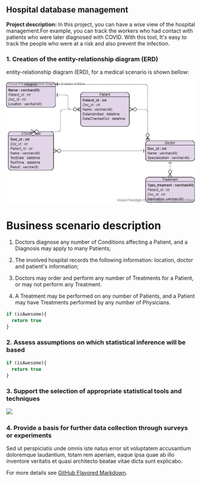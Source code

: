 ## Hospital database management

**Project description:** In this project, you can have a wise view of the hospital management.For example, you can track the workers who had contact with patients who were later diagnosed with COVID. With this tool, It's easy to track the people who were at a risk and also prevent the infection.

### 1. Creation of the entity-relationship diagram (ERD)

 entity-relationship diagram (ERD), for a medical scenario is shown bellow: 

<img src="images/Hospital.vpd.png?raw=true"/>

# Business scenario description
1. Doctors diagnose any number of Conditions affecting a Patient, and a Diagnosis may apply to many Patients;

2. The involved hospital records the following information: location, doctor and patient's information;

3. Doctors may order and perform any number of  Treatments for a Patient, or may not perform any Treatment.

4. A Treatment  may be performed on any number of Patients, and a Patient may have Treatments performed by any number of Physicians.



```javascript
if (isAwesome){
  return true
}
```

### 2. Assess assumptions on which statistical inference will be based

```javascript
if (isAwesome){
  return true
}
```

### 3. Support the selection of appropriate statistical tools and techniques

<img src="images/dummy_thumbnail.jpg?raw=true"/>

### 4. Provide a basis for further data collection through surveys or experiments

Sed ut perspiciatis unde omnis iste natus error sit voluptatem accusantium doloremque laudantium, totam rem aperiam, eaque ipsa quae ab illo inventore veritatis et quasi architecto beatae vitae dicta sunt explicabo. 

For more details see [GitHub Flavored Markdown](https://guides.github.com/features/mastering-markdown/).
